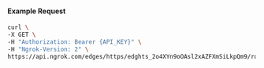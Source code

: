 <!-- Code generated for API Clients. DO NOT EDIT. -->

#### Example Request

```bash
curl \
-X GET \
-H "Authorization: Bearer {API_KEY}" \
-H "Ngrok-Version: 2" \
https://api.ngrok.com/edges/https/edghts_2o4XYn9oOAsl2xAZFXmSiLkpQm9/routes/edghtsrt_2o4XYoqnnsgqYHzUls7mgK6lYAQ/websocket_tcp_converter
```
